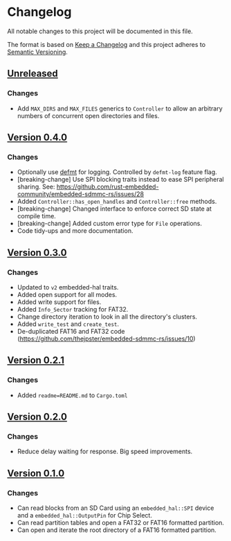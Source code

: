 # Changelog

All notable changes to this project will be documented in this file.

The format is based on [Keep a Changelog](http://keepachangelog.com/en/1.0.0/)
and this project adheres to [Semantic Versioning](http://semver.org/spec/v2.0.0.html).

## [Unreleased]

[Unreleased]: https://github.com/rust-embedded-community/embedded-sdmmc-rs/compare/v0.4.0...develop

### Changes
- Add `MAX_DIRS` and `MAX_FILES` generics to `Controller` to allow an arbitrary numbers of concurrent open directories and files.

## [Version 0.4.0](https://github.com/rust-embedded-community/embedded-sdmmc-rs/releases/tag/v0.4.0)

### Changes
- Optionally use [defmt](https://github.com/knurling-rs/defmt) for logging.
    Controlled by `defmt-log` feature flag.
- [breaking-change] Use SPI blocking traits instead to ease SPI peripheral sharing.
  See: https://github.com/rust-embedded-community/embedded-sdmmc-rs/issues/28
- Added `Controller::has_open_handles` and `Controller::free` methods.
- [breaking-change] Changed interface to enforce correct SD state at compile time.
- [breaking-change] Added custom error type for `File` operations.
- Code tidy-ups and more documentation.

## [Version 0.3.0](https://github.com/rust-embedded-community/embedded-sdmmc-rs/releases/tag/v0.3.0)

### Changes

* Updated to `v2` embedded-hal traits.
* Added open support for all modes.
* Added write support for files.
* Added `Info_Sector` tracking for FAT32.
* Change directory iteration to look in all the directory's clusters.
* Added `write_test` and `create_test`.
* De-duplicated FAT16 and FAT32 code (https://github.com/thejpster/embedded-sdmmc-rs/issues/10)

## [Version 0.2.1](https://github.com/rust-embedded-community/embedded-sdmmc-rs/releases/tag/v0.2.1)

### Changes

* Added `readme=README.md` to `Cargo.toml`

## [Version 0.2.0](https://github.com/rust-embedded-community/embedded-sdmmc-rs/releases/tag/v0.2.0)

### Changes

* Reduce delay waiting for response. Big speed improvements.

## [Version 0.1.0](https://github.com/rust-embedded-community/embedded-sdmmc-rs/releases/tag/v0.1.1)

### Changes

* Can read blocks from an SD Card using an `embedded_hal::SPI` device and a
  `embedded_hal::OutputPin` for Chip Select.
* Can read partition tables and open a FAT32 or FAT16 formatted partition.
* Can open and iterate the root directory of a FAT16 formatted partition.
